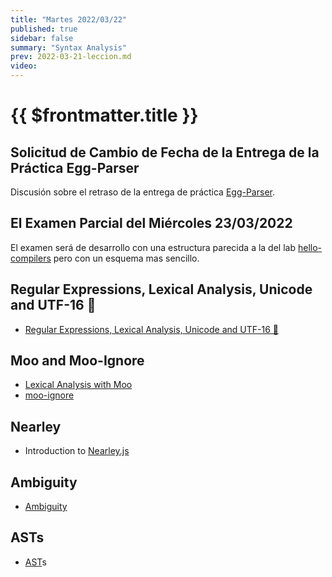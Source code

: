 ```yaml
---
title: "Martes 2022/03/22"
published: true
sidebar: false
summary: "Syntax Analysis"
prev: 2022-03-21-leccion.md
video: 
---
```


# {{ $frontmatter.title }}

## Solicitud de Cambio de Fecha de la Entrega de la Práctica Egg-Parser

Discusión sobre el retraso de la entrega de práctica [Egg-Parser](/practicas/egg-parser.html).

## El Examen Parcial del Miércoles 23/03/2022

El examen será de desarrollo con una estructura parecida a la del lab [hello-compilers](/practicas/hello-compiler.html) pero con un esquema mas sencillo.


## Regular Expressions, Lexical Analysis, Unicode and UTF-16 🚒

* [Regular Expressions, Lexical Analysis, Unicode and UTF-16 🚒](/temas/expresiones-regulares-y-analisis-lexico/)

## Moo and Moo-Ignore

* [Lexical Analysis with Moo](/temas/syntax-analysis/earley/moo.html)
* [moo-ignore](https://www.npmjs.com/package/moo-ignore)

## Nearley 

* Introduction to [Nearley.js](/temas/syntax-analysis/earley/nearley.html)

## Ambiguity 

* [Ambiguity](/temas/syntax-analysis/earley/ambiguity.html)

## ASTs

* [AST](/temas/syntax-analysis/ast.html)s


